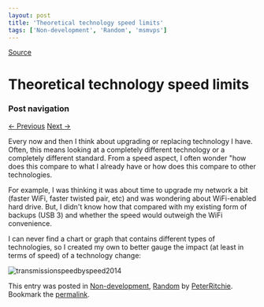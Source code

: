 ```yaml
---
layout: post
title: 'Theoretical technology speed limits'
tags: ['Non-development', 'Random', 'msmvps']
---
```

[Source](http://pr-blog.azurewebsites.net/2014/02/22/theoretical-technology-speed-limits/ "Permalink to Theoretical technology speed limits")

# Theoretical technology speed limits

### Post navigation

[← Previous][1] [Next →][2]

Every now and then I think about upgrading or replacing technology I have. Often, this means looking at a completely different technology or a completely different standard. From a speed aspect, I often wonder "how does this compare to what I already have or how does this compare to other technologies.

For example, I was thinking it was about time to upgrade my network a bit (faster WiFi, faster twisted pair, etc) and was wondering about WiFi-enabled hard drive. But, I didn't know how that compared with my existing form of backups (USB 3) and whether the speed would outweigh the WiFi convenience.

I can never find a chart or graph that contains different types of technologies, so I created my own to better gauge the impact (at least in terms of speed) of a technology change:

![transmissionspeedbyspeed2014][3]





This entry was posted in [Non-development][4], [Random][5] by [PeterRitchie][6]. Bookmark the [permalink][7]. 

[1]: http://pr-blog.azurewebsites.net/2014/02/05/generating-windows-phone-and-windows-store-application-images/
[2]: http://pr-blog.azurewebsites.net/2014/02/24/generating-windows-phone-and-windows-store-application-imagesthe-vector-version/
[3]: http://pr-blog.azurewebsites.net/wp-content/uploads/2014/02/transmissionspeedbyspeed20142.png
[4]: http://pr-blog.azurewebsites.net/category/nondev/
[5]: http://pr-blog.azurewebsites.net/category/random/
[6]: http://pr-blog.azurewebsites.net/author/peterritchie/
[7]: http://pr-blog.azurewebsites.net/2014/02/22/theoretical-technology-speed-limits/ "Permalink to Theoretical technology speed limits"


